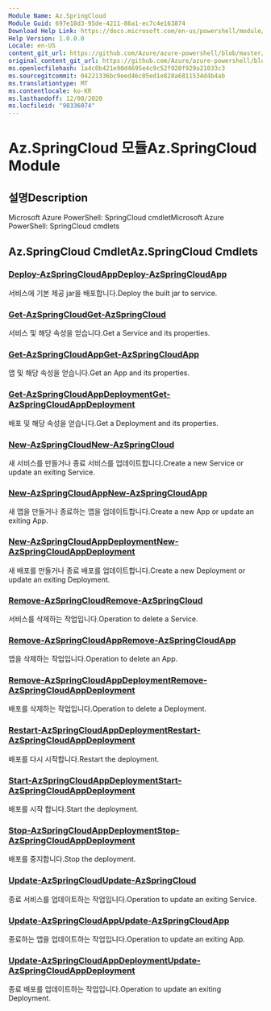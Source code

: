 ```yaml
---
Module Name: Az.SpringCloud
Module Guid: 697e18d3-95de-4211-86a1-ec7c4e163874
Download Help Link: https://docs.microsoft.com/en-us/powershell/module/az.springcloud
Help Version: 1.0.0.0
Locale: en-US
content_git_url: https://github.com/Azure/azure-powershell/blob/master/src/SpringCloud/help/Az.SpringCloud.md
original_content_git_url: https://github.com/Azure/azure-powershell/blob/master/src/SpringCloud/help/Az.SpringCloud.md
ms.openlocfilehash: 1a4c0b421e90d4695e4c9c52f920f929a21033c3
ms.sourcegitcommit: 04221336bc9eed46c05ed1e828a6811534d4b4ab
ms.translationtype: MT
ms.contentlocale: ko-KR
ms.lasthandoff: 12/08/2020
ms.locfileid: "98336074"
---
```

# <span data-ttu-id="ec85e-101">Az.SpringCloud 모듈</span><span class="sxs-lookup"><span data-stu-id="ec85e-101">Az.SpringCloud Module</span></span>
## <span data-ttu-id="ec85e-102">설명</span><span class="sxs-lookup"><span data-stu-id="ec85e-102">Description</span></span>
<span data-ttu-id="ec85e-103">Microsoft Azure PowerShell: SpringCloud cmdlet</span><span class="sxs-lookup"><span data-stu-id="ec85e-103">Microsoft Azure PowerShell: SpringCloud cmdlets</span></span>

## <span data-ttu-id="ec85e-104">Az.SpringCloud Cmdlet</span><span class="sxs-lookup"><span data-stu-id="ec85e-104">Az.SpringCloud Cmdlets</span></span>
### [<span data-ttu-id="ec85e-105">Deploy-AzSpringCloudApp</span><span class="sxs-lookup"><span data-stu-id="ec85e-105">Deploy-AzSpringCloudApp</span></span>](Deploy-AzSpringCloudApp.md)
<span data-ttu-id="ec85e-106">서비스에 기본 제공 jar을 배포합니다.</span><span class="sxs-lookup"><span data-stu-id="ec85e-106">Deploy the built jar to service.</span></span>

### [<span data-ttu-id="ec85e-107">Get-AzSpringCloud</span><span class="sxs-lookup"><span data-stu-id="ec85e-107">Get-AzSpringCloud</span></span>](Get-AzSpringCloud.md)
<span data-ttu-id="ec85e-108">서비스 및 해당 속성을 얻습니다.</span><span class="sxs-lookup"><span data-stu-id="ec85e-108">Get a Service and its properties.</span></span>

### [<span data-ttu-id="ec85e-109">Get-AzSpringCloudApp</span><span class="sxs-lookup"><span data-stu-id="ec85e-109">Get-AzSpringCloudApp</span></span>](Get-AzSpringCloudApp.md)
<span data-ttu-id="ec85e-110">앱 및 해당 속성을 얻습니다.</span><span class="sxs-lookup"><span data-stu-id="ec85e-110">Get an App and its properties.</span></span>

### [<span data-ttu-id="ec85e-111">Get-AzSpringCloudAppDeployment</span><span class="sxs-lookup"><span data-stu-id="ec85e-111">Get-AzSpringCloudAppDeployment</span></span>](Get-AzSpringCloudAppDeployment.md)
<span data-ttu-id="ec85e-112">배포 및 해당 속성을 얻습니다.</span><span class="sxs-lookup"><span data-stu-id="ec85e-112">Get a Deployment and its properties.</span></span>

### [<span data-ttu-id="ec85e-113">New-AzSpringCloud</span><span class="sxs-lookup"><span data-stu-id="ec85e-113">New-AzSpringCloud</span></span>](New-AzSpringCloud.md)
<span data-ttu-id="ec85e-114">새 서비스를 만들거나 종료 서비스를 업데이트합니다.</span><span class="sxs-lookup"><span data-stu-id="ec85e-114">Create a new Service or update an exiting Service.</span></span>

### [<span data-ttu-id="ec85e-115">New-AzSpringCloudApp</span><span class="sxs-lookup"><span data-stu-id="ec85e-115">New-AzSpringCloudApp</span></span>](New-AzSpringCloudApp.md)
<span data-ttu-id="ec85e-116">새 앱을 만들거나 종료하는 앱을 업데이트합니다.</span><span class="sxs-lookup"><span data-stu-id="ec85e-116">Create a new App or update an exiting App.</span></span>

### [<span data-ttu-id="ec85e-117">New-AzSpringCloudAppDeployment</span><span class="sxs-lookup"><span data-stu-id="ec85e-117">New-AzSpringCloudAppDeployment</span></span>](New-AzSpringCloudAppDeployment.md)
<span data-ttu-id="ec85e-118">새 배포를 만들거나 종료 배포를 업데이트합니다.</span><span class="sxs-lookup"><span data-stu-id="ec85e-118">Create a new Deployment or update an exiting Deployment.</span></span>

### [<span data-ttu-id="ec85e-119">Remove-AzSpringCloud</span><span class="sxs-lookup"><span data-stu-id="ec85e-119">Remove-AzSpringCloud</span></span>](Remove-AzSpringCloud.md)
<span data-ttu-id="ec85e-120">서비스를 삭제하는 작업입니다.</span><span class="sxs-lookup"><span data-stu-id="ec85e-120">Operation to delete a Service.</span></span>

### [<span data-ttu-id="ec85e-121">Remove-AzSpringCloudApp</span><span class="sxs-lookup"><span data-stu-id="ec85e-121">Remove-AzSpringCloudApp</span></span>](Remove-AzSpringCloudApp.md)
<span data-ttu-id="ec85e-122">앱을 삭제하는 작업입니다.</span><span class="sxs-lookup"><span data-stu-id="ec85e-122">Operation to delete an App.</span></span>

### [<span data-ttu-id="ec85e-123">Remove-AzSpringCloudAppDeployment</span><span class="sxs-lookup"><span data-stu-id="ec85e-123">Remove-AzSpringCloudAppDeployment</span></span>](Remove-AzSpringCloudAppDeployment.md)
<span data-ttu-id="ec85e-124">배포를 삭제하는 작업입니다.</span><span class="sxs-lookup"><span data-stu-id="ec85e-124">Operation to delete a Deployment.</span></span>

### [<span data-ttu-id="ec85e-125">Restart-AzSpringCloudAppDeployment</span><span class="sxs-lookup"><span data-stu-id="ec85e-125">Restart-AzSpringCloudAppDeployment</span></span>](Restart-AzSpringCloudAppDeployment.md)
<span data-ttu-id="ec85e-126">배포를 다시 시작합니다.</span><span class="sxs-lookup"><span data-stu-id="ec85e-126">Restart the deployment.</span></span>

### [<span data-ttu-id="ec85e-127">Start-AzSpringCloudAppDeployment</span><span class="sxs-lookup"><span data-stu-id="ec85e-127">Start-AzSpringCloudAppDeployment</span></span>](Start-AzSpringCloudAppDeployment.md)
<span data-ttu-id="ec85e-128">배포를 시작 합니다.</span><span class="sxs-lookup"><span data-stu-id="ec85e-128">Start the deployment.</span></span>

### [<span data-ttu-id="ec85e-129">Stop-AzSpringCloudAppDeployment</span><span class="sxs-lookup"><span data-stu-id="ec85e-129">Stop-AzSpringCloudAppDeployment</span></span>](Stop-AzSpringCloudAppDeployment.md)
<span data-ttu-id="ec85e-130">배포를 중지합니다.</span><span class="sxs-lookup"><span data-stu-id="ec85e-130">Stop the deployment.</span></span>

### [<span data-ttu-id="ec85e-131">Update-AzSpringCloud</span><span class="sxs-lookup"><span data-stu-id="ec85e-131">Update-AzSpringCloud</span></span>](Update-AzSpringCloud.md)
<span data-ttu-id="ec85e-132">종료 서비스를 업데이트하는 작업입니다.</span><span class="sxs-lookup"><span data-stu-id="ec85e-132">Operation to update an exiting Service.</span></span>

### [<span data-ttu-id="ec85e-133">Update-AzSpringCloudApp</span><span class="sxs-lookup"><span data-stu-id="ec85e-133">Update-AzSpringCloudApp</span></span>](Update-AzSpringCloudApp.md)
<span data-ttu-id="ec85e-134">종료하는 앱을 업데이트하는 작업입니다.</span><span class="sxs-lookup"><span data-stu-id="ec85e-134">Operation to update an exiting App.</span></span>

### [<span data-ttu-id="ec85e-135">Update-AzSpringCloudAppDeployment</span><span class="sxs-lookup"><span data-stu-id="ec85e-135">Update-AzSpringCloudAppDeployment</span></span>](Update-AzSpringCloudAppDeployment.md)
<span data-ttu-id="ec85e-136">종료 배포를 업데이트하는 작업입니다.</span><span class="sxs-lookup"><span data-stu-id="ec85e-136">Operation to update an exiting Deployment.</span></span>

